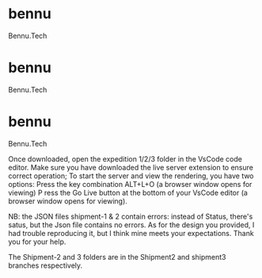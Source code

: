 # bennu
Bennu.Tech  

# bennu
Bennu.Tech  

# bennu
Bennu.Tech  

Once downloaded, open the expedition 1/2/3 folder in the VsCode code editor. 
Make sure you have downloaded the live server extension to ensure correct operation; 
To start the server and view the rendering, you have two options: 
Press the key combination ALT+L+O (a browser window opens for viewing) P
ress the Go Live button at the bottom of your VsCode editor (a browser window opens for viewing).

NB: the JSON files shipment-1 & 2 contain errors: instead of Status, there's satus, 
but the Json file contains no errors. As for the design you provided, 
I had trouble reproducing it, but I think mine meets your expectations. Thank you for your help. 

The Shipment-2 and 3 folders are in the Shipment2 and shipment3 branches respectively.

